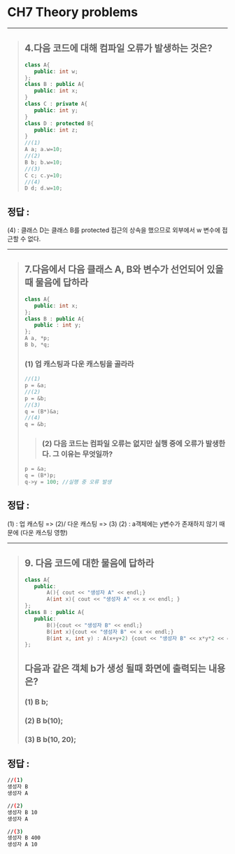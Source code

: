 # CH7 Theory problems
---

> ## 4.다음 코드에 대해 컴파일 오류가 발생하는 것은?
>```C++
>class A{
>    public: int w;
>};
>class B : public A{
>    public: int x;
>}
>class C : private A{
>    public: int y;
>}
>class D : protected B{
>    public: int z;
>}
>//(1) 
>A a; a.w=10;
>//(2)
>B b; b.w=10;
>//(3)
>C c; c.y=10;
>//(4)
>D d; d.w=10;
>```


## __정답 :__
(4) : 클래스 D는 클래스 B를 protected 접근의 상속을 했으므로 외부에서 w 변수에 접근할 수 없다.

---

> ## 7.다음에서 다음 클래스 A, B와 변수가 선언되어 있을 때 물음에 답하라
>```C++
>class A{
>    public: int x;
>};
>class B : public A{
>    public : int y;
>};
>A a, *p;
>B b, *q;
>```
>### (1) 업 캐스팅과 다운 캐스팅을 골라라
>```C++
>//(1)
>p = &a;
>//(2)
>p = &b;
>//(3)
>q = (B*)&a;
>//(4)
>q = &b;
>```
>
>>### (2) 다음 코드는 컴파일 오류는 없지만 실행 중에 오류가 발생한다. 그 이유는 무엇일까?
>```C++
>p = &a;
>q = (B*)p;
>q->y = 100; //실행 중 오류 발생
>```


## __정답 :__
(1) : 업 캐스팅 => (2)/ 다운 캐스팅 => (3)
(2) : a객체에는 y변수가 존재하지 않기 때문에 (다운 캐스팅 영향)

---

> ## 9. 다음 코드에 대한 물음에 답하라
>```C++
>class A{
>    public:
>        A(){ cout << "생성자 A" << endl;}
>        A(int x){ cout << "생성자 A" << x << endl; }
>};
>class B : public A{
>    public:
>        B(){cout << "생성자 B" << endl;}
>        B(int x){cout << "생성자 B" << x << endl;}
>        B(int x, int y) : A(x+y+2) {cout << "생성자 B" << x*y*2 << endl;}
>};
>```
>## 다음과 같은 객체 b가 생성 될때 화면에 출력되는 내용은?
>### (1) B b;
>### (2) B b(10);
>### (3) B b(10, 20);


## 정답 :
```bash
//(1)
생성자 B
생성자 A

//(2)
생성자 B 10
생성자 A

//(3)
생성자 B 400
생성자 A 10
```

